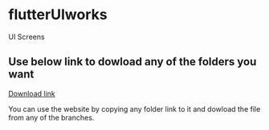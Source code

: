 # flutterUIworks
UI Screens

## Use below link to dowload any of the folders you want
[Download link](https://download-directory.github.io/)

You can use the website by copying any folder link to it and dowload the file from any of the branches.
